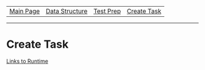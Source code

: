 <table>
    <tr>
        <td><a href="https://ninjabreadlord.github.io/Tri-3-Erik-Peterson/">Main Page</a></td>
        <td><a href="https://ninjabreadlord.github.io/Tri-3-Erik-Peterson/datastructure">Data Structure </a></td>
        <td><a href="https://ninjabreadlord.github.io/Tri-3-Erik-Peterson/testprep">Test Prep </a></td>
        <td><a href="https://ninjabreadlord.github.io/Tri-3-Erik-Peterson/createtask">Create Task</a></td>
    </tr>
</table>
<hr>

# Create Task

[Links to Runtime](https://replit.com/@MaBoinjd/csp-anthonys-harem#create_task/templates/erik_ethan.html)
